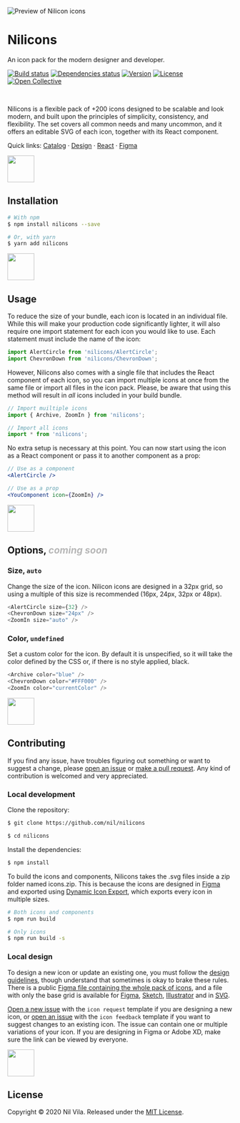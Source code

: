 ![Preview of Nilicon icons](https://user-images.githubusercontent.com/13088397/80711253-59b46480-8af0-11ea-9118-e867400018a8.png)

# Nilicons
An icon pack for the modern designer and developer.

[![Build status](https://travis-ci.org/nil/nilicons.svg?branch=master)](https://travis-ci.org/nil/nilicons)
[![Dependencies status](https://img.shields.io/david/dev/nil/nilicons.svg)](https://david-dm.org/nil/nilicons)
[![Version](https://img.shields.io/npm/v/nilicons.svg)](https://www.npmjs.com/package/nilicons)
[![License](https://img.shields.io/npm/l/nilicons.svg)](https://github.com/nil/nilicons/blob/master/LICENSE)
[![Open Collective](https://img.shields.io/opencollective/all/nilicons?label=backers)](https://opencollective.com/nilicons)

<br />

Nilicons is a flexible pack of +200 icons designed to be scalable and look modern, and built upon the principles of simplicity, consistency, and flexibility. The set covers all common needs and many uncommon, and it offers an editable SVG of each icon, together with its React component.

Quick links: [Catalog](nil.github.io/nilicons) · [Design](nil.github.io/nilicons/guidelines) · [React](#installation) · [Figma]()

<img src="https://user-images.githubusercontent.com/13088397/80711254-5a4cfb00-8af0-11ea-9bd1-e92c1b80741d.png" aria-hidden="true" height="60px" />

## Installation

```sh
# With npm
$ npm install nilicons --save

# Or, with yarn
$ yarn add nilicons
```

<img src="https://user-images.githubusercontent.com/13088397/80711260-5b7e2800-8af0-11ea-9f10-b5b1d727a9a5.png" aria-hidden="true" height="60px" />

## Usage

To reduce the size of your bundle, each icon is located in an individual file. While this will make your production code significantly lighter, it will also require one import statement for each icon you would like to use. Each statement must include the name of the icon:

```js
import AlertCircle from 'nilicons/AlertCircle';
import ChevronDown from 'nilicons/ChevronDown';
```

However, Nilicons also comes with a single file that includes the React component of each icon, so you can import multiple icons at once from the same file or import all files in the icon pack. Please, be aware that using this method will result in *all* icons included in your build bundle.


```js
// Import muiltiple icons
import { Archive, ZoomIn } from 'nilicons';

// Import all icons
import * from 'nilicons';
```

No extra setup is necessary at this point. You can now start using the icon as a React component or pass it to another component as a prop:

```jsx
// Use as a component
<AlertCircle />

// Use as a prop
<YouComponent icon={ZoomIn} />
```

<img src="https://user-images.githubusercontent.com/13088397/80711258-5b7e2800-8af0-11ea-80a8-f179cc157f4a.png" aria-hidden="true" height="60px" />

## Options, <i style="opacity: 0.3">coming soon</i>

### Size, `auto`

Change the size of the icon. Nilicon icons are designed in a 32px grid, so using a multiple of this size is recommended (16px, 24px, 32px or 48px).

```js
<AlertCircle size={32} />
<ChevronDown size="24px" />
<ZoomIn size="auto" />
```

### Color, `undefined`

Set a custom color for the icon. By default it is unspecified, so it will take the color defined by the CSS or, if there is no style applied, black.

```js
<Archive color="blue" />
<ChevronDown color="#FFF000" />
<ZoomIn color="currentColor" />
```

<img src="https://user-images.githubusercontent.com/13088397/80711250-591bce00-8af0-11ea-90ad-80510cbab674.png" aria-hidden="true" height="60px" />

## Contributing

If you find any issue, have troubles figuring out something or want to suggest a change, please [open an issue](https://github.com/nil/nilicons/issues/new/choose) or [make a pull request](https://github.com/nil/nilicons/compare). Any kind of contribution is welcomed and very appreciated.

### Local development

Clone the repository:

```sh
$ git clone https://github.com/nil/nilicons

$ cd nilicons
```

Install the dependencies:

```sh
$ npm install
```

To build the icons and components, Nilicons takes the .svg files inside a zip folder named icons.zip. This is because the icons are designed in [Figma]() and exported using [Dynamic Icon Export](https://github.com/nil/figma-dynamic-icon-export), which exports every icon in multiple sizes.

```sh
# Both icons and components
$ npm run build

# Only icons
$ npm run build -s
```

### Local design

To design a new icon or update an existing one, you must follow the [design guidelines](), though understand that sometimes is okay to brake these rules. There is a public [Figma file containing the whole pack of icons](), and a file with only the base grid is available for [Figma](), [Sketch](), [Illustrator]() and in [SVG]().

[Open a new issue](https://github.com/nil/nilicons/issues/new?assignees=&labels=icon+request&template=icon-request.md&title=%5BIcon+request%5D) with the `icon request` template if you are designing a new icon, or [open an issue](https://github.com/nil/nilicons/issues/new?assignees=&labels=icon+bug&template=icon-feedback.md&title=%5BIcon+bug%5D) with the `icon feedback` template if you want to suggest changes to an existing icon. The issue can contain one or multiple variations of your icon. If you are designing in Figma or Adobe XD, make sure the link can be viewed by everyone.

<img src="https://user-images.githubusercontent.com/13088397/80711256-5ae59180-8af0-11ea-9b9f-7934f4a19170.png" aria-hidden="true" height="60px" />

## License

Copyright © 2020 Nil Vila. Released under the [MIT License](https://github.com/nil/nilicons/blob/master/LICENSE).
